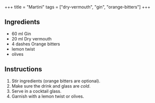 +++
title = "Martini"
tags = ["dry-vermouth", "gin", "orange-bitters"]
+++

## Ingredients

- 60 ml Gin
- 20 ml Dry vermouth
- 4 dashes Orange bitters
- lemon twist
- olives

## Instructions

1. Stir ingredients (orange bitters are optional).
2. Make sure the drink and glass are *cold*.
3. Serve in a cocktail glass.
4. Garnish with a lemon twist or olives.
